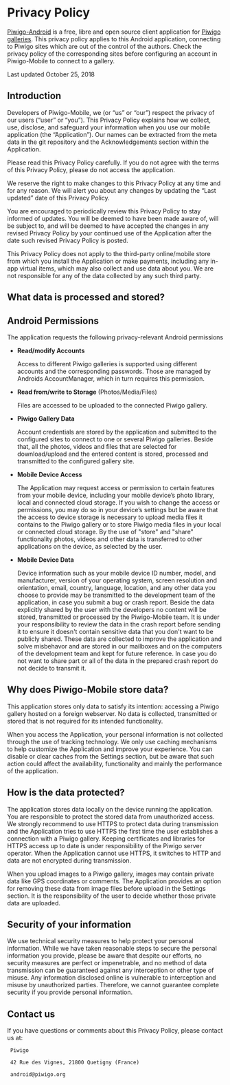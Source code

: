 # Privacy Policy
 [Piwigo-Android](https://github.com/Piwigo/Piwigo-Android) is a free, libre and open source client application for [Piwigo galleries](http://piwigo.org). This privacy policy applies to this Android application, connecting to Piwigo sites which are out of the control of the authors. Check the privacy policy of the corresponding sites before configuring an account in Piwigo-Mobile to connect to a gallery.

Last updated October 25, 2018

## Introduction
 Developers of Piwigo-Mobile, we (or “us” or “our”) respect the privacy of our users (“user” or “you”). This Privacy Policy explains how we collect, use, disclose, and safeguard your information when you use our mobile application (the “Application”). Our names can be extracted from the meta data in the git repository and the Acknowledgements section within the Application.

 Please read this Privacy Policy carefully. If you do not agree with the terms of this Privacy Policy, please do not access the application.

 We reserve the right to make changes to this Privacy Policy at any time and for any reason. We will alert you about any changes by updating the “Last updated” date of this Privacy Policy.

You are encouraged to periodically review this Privacy Policy to stay informed of updates. You will be deemed to have been made aware of, will be subject to, and will be deemed to have accepted the changes in any revised Privacy Policy by your continued use of the Application after the date such revised Privacy Policy is posted.

 This Privacy Policy does not apply to the third-party online/mobile store from which you install the Application or make payments, including any in-app virtual items, which may also collect and use data about you. We are not responsible for any of the data collected by any such third party.

## What data is processed and stored?

## Android Permissions
The application requests the following privacy-relevant Android permissions
- **Read/modify Accounts**

    Access to different Piwigo galleries is supported using different accounts and the corresponding passwords. Those are managed by Androids AccountManager, which in turn requires this permission.

- **Read from/write to Storage** (Photos/Media/Files)

    Files are accessed to be uploaded to the connected Piwigo gallery.


- **Piwigo Gallery Data**

     Account credentials are stored by the application and submitted to the configured sites to connect to one or several Piwigo galleries. Beside that, all the photos, videos and files that are selected for download/upload and the entered content is stored, processed and transmitted to the configured gallery site.
 
- **Mobile Device Access**

     The Application may request access or permission to certain features from your mobile device, including your mobile device’s photo library, local and connected cloud storage. If you wish to change the access or permissions, you may do so in your device’s settings but be aware that the access to device storage is necessary to upload media files it contains to the Piwigo gallery or to store Piwigo media files in your local or connected cloud storage. By the use of "store" and "share" functionality photos, videos and other data is transferred to other applications on the device, as selected by the user.

- **Mobile Device Data**

     Device information such as your mobile device ID number, model, and manufacturer, version of your operating system, screen resolution and orientation, email, country, language, location, and any other data you choose to provide may be transmitted to the development team of the application, in case you submit a bug or crash report. Beside the data explicitly shared by the user with the developers no content will be stored, transmitted or processed by the Piwigo-Mobile team. It is under your responsibility to review the data in the crash report before sending it to ensure it doesn't contain sensitive data that you don't want to be publicly shared. These data are collected to improve the application and solve misbehavor and are stored in our mailboxes and on the computers of the development team and kept for future reference. In case you do not want to share part or all of the data in the prepared crash report do not decide to transmit it.

## Why does Piwigo-Mobile store data?

 This application stores only data to satisfy its intention: accessing a Piwigo gallery hosted on a foreign webserver. No data is collected, transmitted or stored that is not required for its intended functionality.
 
 When you access the Application, your personal information is not collected through the use of tracking technology. We only use caching mechanisms to help customize the Application and improve your experience. You can disable or clear caches from the Settings section, but be aware that such action could affect the availability, functionality and mainly the performance of the application.

## How is the data protected?
 The application stores data locally on the device running the application. You are responsible to protect the stored data from unauthorized access. We strongly recommend to use HTTPS to protect data during transmission and the Application tries to use HTTPS the first time the user establishes a connection with a Piwigo gallery. Keeping certificates and libraries for HTTPS access up to date is under responsibility of the Piwigo server operator. When the Application cannot use HTTPS, it switches to HTTP and data are not encrypted during transmission.

 When you upload images to a Piwigo gallery, images may contain private data like GPS coordinates or comments. The Application provides an option for removing these data from image files before upload in the Settings section. It is the responsibility of the user to decide whether those private data are uploaded.

## Security of your information
 We use technical security measures to help protect your personal information. While we have taken reasonable steps to secure the personal information you provide, please be aware that despite our efforts, no security measures are perfect or impenetrable, and no method of data transmission can be guaranteed against any interception or other type of misuse. Any information disclosed online is vulnerable to interception and misuse by unauthorized parties. Therefore, we cannot guarantee complete security if you provide personal information.

## Contact us
If you have questions or comments about this Privacy Policy, please contact us at:

     Piwigo

     42 Rue des Vignes, 21800 Quetigny (France)

     android@piwigo.org
